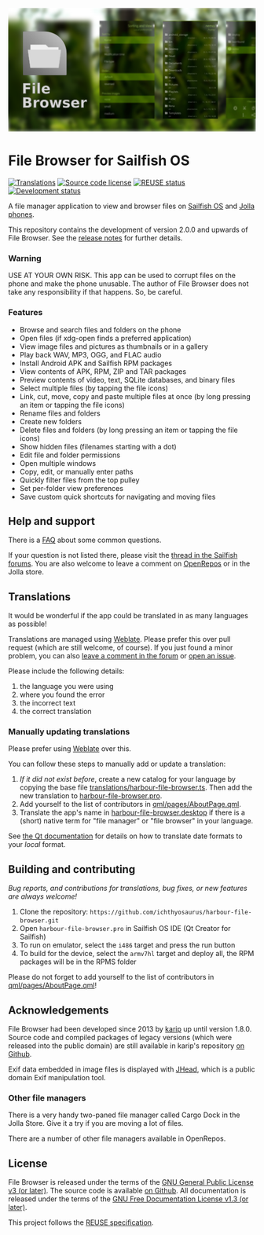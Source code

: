 <!--
SPDX-FileCopyrightText: 2013 Michael Faro-Tusino
SPDX-FileCopyrightText: 2013 karip
SPDX-FileCopyrightText: 2013-2016 Kari Pihkala
SPDX-FileCopyrightText: 2019-2021 Mirian Margiani

SPDX-License-Identifier: GFDL-1.3-or-later
-->

![File Browser banner](icon-src/banner.png)

# File Browser for Sailfish OS

[![Translations](https://hosted.weblate.org/widgets/harbour-file-browser/-/main-translations/svg-badge.svg)](https://hosted.weblate.org/projects/harbour-file-browser/main-translations/)
[![Source code license](https://img.shields.io/badge/source_code-GPL--3.0--or--later-yellowdarkgreen)](https://github.com/ichthyosaurus/harbour-file-browser/tree/main/LICENSES)
[![REUSE status](https://api.reuse.software/badge/github.com/ichthyosaurus/harbour-file-browser)](https://api.reuse.software/info/github.com/ichthyosaurus/harbour-file-browser)
[![Development status](https://img.shields.io/badge/development-active-blue)](https://github.com/ichthyosaurus/harbour-file-browser)
<!-- [![Liberapay donations](https://img.shields.io/liberapay/receives/ichthyosaurus)](https://liberapay.com/ichthyosaurus) -->

A file manager application to view and browser files on
[Sailfish OS](https://sailfishos.org/) and [Jolla phones](http://jolla.com/).

This repository contains the development of version 2.0.0 and upwards of File
Browser. See the [release notes](https://github.com/ichthyosaurus/harbour-file-browser/blob/master/CHANGELOG.md)
for further details.

### Warning

USE AT YOUR OWN RISK. This app can be used to corrupt files on the phone
and make the phone unusable. The author of File Browser does not take any
responsibility if that happens. So, be careful.

### Features

 - Browse and search files and folders on the phone
 - Open files (if xdg-open finds a preferred application)
 - View image files and pictures as thumbnails or in a gallery
 - Play back WAV, MP3, OGG, and FLAC audio
 - Install Android APK and Sailfish RPM packages
 - View contents of APK, RPM, ZIP and TAR packages
 - Preview contents of video, text, SQLite databases, and binary files
 - Select multiple files (by tapping the file icons)
 - Link, cut, move, copy and paste multiple files at once (by long pressing an
   item or tapping the file icons)
 - Rename files and folders
 - Create new folders
 - Delete files and folders (by long pressing an item or tapping the file icons)
 - Show hidden files (filenames starting with a dot)
 - Edit file and folder permissions
 - Open multiple windows
 - Copy, edit, or manually enter paths
 - Quickly filter files from the top pulley
 - Set per-folder view preferences
 - Save custom quick shortcuts for navigating and moving files

## Help and support

There is a [FAQ](https://github.com/ichthyosaurus/harbour-file-browser/blob/master/FAQ.md)
about some common questions.

If your question is not listed there, please visit the
[thread in the Sailfish forums](https://forum.sailfishos.org/t/file-browser-support-and-feedback-thread/4566).
You are also welcome to leave a comment on [OpenRepos](https://openrepos.net/content/ichthyosaurus/file-browser)
or in the Jolla store.

## Translations

It would be wonderful if the app could be translated in as many languages as possible!

Translations are managed using [Weblate](https://hosted.weblate.org/projects/harbour-file-browser/).
Please prefer this over pull request (which are still welcome, of course).
If you just found a minor problem, you can also
[leave a comment in the forum](https://forum.sailfishos.org/t/file-browser-support-and-feedback-thread/4566)
or [open an issue](https://github.com/ichthyosaurus/harbour-file-browser/issues/new).

Please include the following details:

1. the language you were using
2. where you found the error
3. the incorrect text
4. the correct translation

### Manually updating translations

Please prefer using [Weblate](https://hosted.weblate.org/projects/harbour-file-browser/)
over this.

You can follow these steps to manually add or update a translation:

1. *If it did not exist before*, create a new catalog for your language by copying the
   base file [translations/harbour-file-browser.ts](translations/harbour-file-browser.ts).
   Then add the new translation to [harbour-file-browser.pro](harbour-file-browser.pro).
2. Add yourself to the list of contributors in [qml/pages/AboutPage.qml](qml/pages/AboutPage.qml).
3. Translate the app's name in [harbour-file-browser.desktop](harbour-file-browser.desktop)
   if there is a (short) native term for "file manager" or "file browser" in your language.

See [the Qt documentation](https://doc.qt.io/qt-5/qml-qtqml-date.html#details) for
details on how to translate date formats to your *local* format.

## Building and contributing

*Bug reports, and contributions for translations, bug fixes, or new features are always welcome!*

1. Clone the repository: `https://github.com/ichthyosaurus/harbour-file-browser.git`
2. Open `harbour-file-browser.pro` in Sailfish OS IDE (Qt Creator for Sailfish)
3. To run on emulator, select the `i486` target and press the run button
4. To build for the device, select the `armv7hl` target and deploy all,
   the RPM packages will be in the RPMS folder

Please do not forget to add yourself to the list of contributors in
[qml/pages/AboutPage.qml](qml/pages/AboutPage.qml)!

## Acknowledgements

File Browser had been developed since 2013 by [karip](https://github.com/karip)
up until version 1.8.0. Source code and compiled packages of legacy versions
(which were released into the public domain) are still available in karip's
repository [on Github](https://github.com/karip/harbour-file-browser).

Exif data embedded in image files is displayed with [JHead](http://www.sentex.net/~mwandel/jhead/),
which is a public domain Exif manipulation tool.

### Other file managers

There is a very handy two-paned file manager called Cargo Dock
in the Jolla Store. Give it a try if you are moving a lot of files.

There are a number of other file managers available in OpenRepos.

## License

File Browser is released under the terms of the
[GNU General Public License v3 (or later)](https://spdx.org/licenses/GPL-3.0-or-later.html).
The source code is available [on Github](https://github.com/ichthyosaurus/harbour-file-browser).
All documentation is released under the terms of the
[GNU Free Documentation License v1.3 (or later)](https://spdx.org/licenses/GFDL-1.3-or-later.html).

This project follows the [REUSE specification](https://api.reuse.software/info/github.com/ichthyosaurus/harbour-file-browser).
